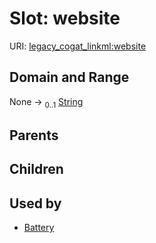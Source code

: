 
# Slot: website



URI: [legacy_cogat_linkml:website](https://w3id.org/rwblair/legacy-cogat-linkml/website)


## Domain and Range

None &#8594;  <sub>0..1</sub> [String](types/String.md)

## Parents


## Children


## Used by

 * [Battery](Battery.md)
